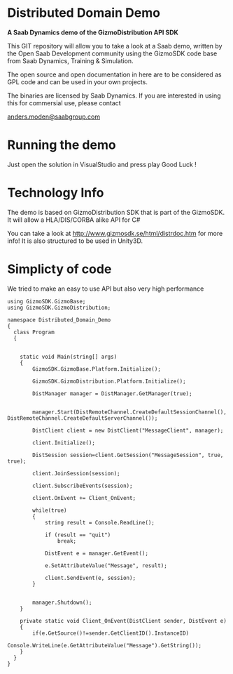 Distributed Domain Demo
==================

<B>A Saab Dynamics demo of the GizmoDistribution API SDK</B>

This GIT repository will allow you to take a look at a Saab demo, written by the Open Saab Development community using the GizmoSDK code base from Saab Dynamics, Training & Simulation. 

The open source and open documentation in here are to be considered as GPL code and can be used in your own projects.

The binaries are licensed by Saab Dynamics. If you are interested in using this for commersial use, please contact 

anders.moden@saabgroup.com



Running the demo
================

Just open the solution in VisualStudio and press play
Good Luck !


Technology Info
===============

The demo is based on GizmoDistribution SDK that is part of the GizmoSDK. It will allow a HLA/DIS/CORBA alike API for C#

You can take a look at http://www.gizmosdk.se/html/distrdoc.htm for more info! It is also structured to be used in Unity3D.

Simplicty of code
=================

We tried to make an easy to use API but also very high performance

    using GizmoSDK.GizmoBase;
    using GizmoSDK.GizmoDistribution;

    namespace Distributed_Domain_Demo
    {
      class Program
      {
       

        static void Main(string[] args)
        {
            GizmoSDK.GizmoBase.Platform.Initialize();

            GizmoSDK.GizmoDistribution.Platform.Initialize();

            DistManager manager = DistManager.GetManager(true);

            
            manager.Start(DistRemoteChannel.CreateDefaultSessionChannel(), DistRemoteChannel.CreateDefaultServerChannel());

            DistClient client = new DistClient("MessageClient", manager);

            client.Initialize();

            DistSession session=client.GetSession("MessageSession", true, true);

            client.JoinSession(session);

            client.SubscribeEvents(session);

            client.OnEvent += Client_OnEvent;

            while(true)
            {
                string result = Console.ReadLine();

                if (result == "quit")
                    break;

                DistEvent e = manager.GetEvent();

                e.SetAttributeValue("Message", result);

                client.SendEvent(e, session);
            }


            manager.Shutdown();
        }

        private static void Client_OnEvent(DistClient sender, DistEvent e)
        {
            if(e.GetSource()!=sender.GetClientID().InstanceID)
                Console.WriteLine(e.GetAttributeValue("Message").GetString());
        }
      }
    }
